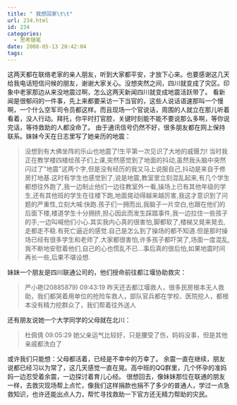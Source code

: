 ```yaml
---
title: " 我想回家\t\t"
url: 234.html
id: 234
categories:
  - 思考随笔
date: 2008-05-13 20:42:04
tags:
---
```


这两天都在联络老家的亲人朋友，听到大家都平安，才放下心来。也要感谢这几天给我电话短信问候的朋友，谢谢大家关心。没想突然之间，四川就变成了灾区。印象中老家那边从来没地震过啊，怎么这两天新闻四川就变成地震活跃带了。 看新闻是很郁闷的一件事，先上来都要采访一下当官的，这些人说话语速那叫一个慢啊，一个什么空军司令员都这样。而且现场一个官说话，周围的人就立在那儿听着看着，没人行动。拜托，你平时打官腔，关键时刻能不能不要说那么多啊，等你说完话，等待救助的人都没命了。 由于通讯信号仍然不好，很多朋友都在网上保持联系。妹妹今天在日志里写了她亲历的地震：

> 没想到有大佛坐阵的乐山也地震了!生平第一次见识了大地的威慑力! 当时我正在教学楼四楼给孩子们上课,突然感觉到了地面的抖动,虽然我头脑中突然闪过了"地震"这两个字,但是没有经历的我又马上说服自己,抖动是来自于修房打地基.这时有学生也感觉到了,说是地震,教室里立刻混乱起来,有几个学生都想往外跑了,我一边制止他们一边往教室外一看,操场上已有其他年级的学生,还有其他班的学生在往楼下跑,地面晃动得越来越厉害,我这才意识到了问题的严重性,立刻大喊:快跑.孩子们一拥而出,我脑子一片空白,也跟在他们的后面下楼,楼道学生十分拥挤,担心因此而发生踩踏事件,我一边拉住一些孩子的手,一边叫喊他们小心.其实我内心真的很害怕,脚都软了,楼梯又晃来晃去,走都走不稳.有死亡逼近的感觉.自己是怎么到了操场的都不知道.但是那时操场已经有很多学生和老师了.大家都很害怕,许多孩子都吓哭了,场面一度混乱,我不断地安慰着他们,自己的心也慌乱不已...事后真的很后怕,如果地震时间再长一些,后果不堪设想.

妹妹一个朋友是四川联通公司的，他们授命前往都江堰协助救灾：

> 严小艳(20885879) 09:43:19 昨天还去都江堰救人，很多民房根本无人救助，我们都哭着用单位的抢险车救人，部队官兵都在学校、医院挖人，都根本没有精力挖群众了，我们帮着往外送人

还有朋友说她一个大学同学的父母就在北川：

> 杜佩倩 09:05:29 她父亲运气比较好，只是腰受了伤，妈妈没事，但是其他亲戚都洗白了

或许我们只能想：父母都活着，已经是不幸中的万幸了。 余震一直在继续，朋友说都已经习以为常了，这几天感觉一直在晃。高中班的QQ群里，几个怀孕的准妈妈一边忍受着余震，一边探讨着育儿心经。 很想回去，像妹妹那位在联通的朋友一样，去救灾现场帮上点忙，像我们这样捐款也捐不了多少的普通人，学过一点急救知识，也许还能出点人力，帮忙寻找救助一下官方还无精力帮助的灾民。